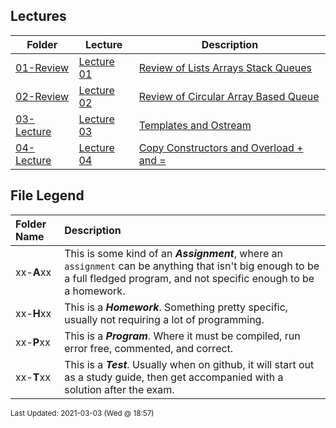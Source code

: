 ## Lectures
| Folder | Lecture | Description|
 | ------------|------------|------------|
 | [01-Review](https://github.com/rugbyprof/2143-Object-Oriented-Programming/tree/master/Lectures/01-Review) | [ Lecture 01 ](https://github.com/rugbyprof/2143-Object-Oriented-Programming/tree/master/Lectures/01-Review) | [ Review of Lists Arrays Stack Queues](https://github.com/rugbyprof/2143-Object-Oriented-Programming/tree/master/Lectures/01-Review) | [01-Review](https://github.com/rugbyprof/2143-Object-Oriented-Programming/tree/master/Lectures/01-Review) | [ Files](https://github.com/rugbyprof/2143-Object-Oriented-Programming/tree/master/Lectures/01-Review) | [N/A](https://github.com/rugbyprof/2143-Object-Oriented-Programming/tree/master/Lectures/01-Review) |
 | [02-Review](https://github.com/rugbyprof/2143-Object-Oriented-Programming/tree/master/Lectures/02-Review) | [ Lecture 02 ](https://github.com/rugbyprof/2143-Object-Oriented-Programming/tree/master/Lectures/02-Review) | [ Review of Circular Array Based Queue](https://github.com/rugbyprof/2143-Object-Oriented-Programming/tree/master/Lectures/02-Review) | [02-Review](https://github.com/rugbyprof/2143-Object-Oriented-Programming/tree/master/Lectures/02-Review) | [ Files](https://github.com/rugbyprof/2143-Object-Oriented-Programming/tree/master/Lectures/02-Review) | [N/A](https://github.com/rugbyprof/2143-Object-Oriented-Programming/tree/master/Lectures/02-Review) |
 | [03-Lecture](https://github.com/rugbyprof/2143-Object-Oriented-Programming/tree/master/Lectures/03-Lecture) | [ Lecture 03 ](https://github.com/rugbyprof/2143-Object-Oriented-Programming/tree/master/Lectures/03-Lecture) | [ Templates and Ostream](https://github.com/rugbyprof/2143-Object-Oriented-Programming/tree/master/Lectures/03-Lecture) | [03-Lecture](https://github.com/rugbyprof/2143-Object-Oriented-Programming/tree/master/Lectures/03-Lecture) | [ Jan 21st](https://github.com/rugbyprof/2143-Object-Oriented-Programming/tree/master/Lectures/03-Lecture) | [03-Lecture](https://github.com/rugbyprof/2143-Object-Oriented-Programming/tree/master/Lectures/03-Lecture) | [ Files](https://github.com/rugbyprof/2143-Object-Oriented-Programming/tree/master/Lectures/03-Lecture) | [N/A](https://github.com/rugbyprof/2143-Object-Oriented-Programming/tree/master/Lectures/03-Lecture) |
 | [04-Lecture](https://github.com/rugbyprof/2143-Object-Oriented-Programming/tree/master/Lectures/04-Lecture) | [ Lecture 04 ](https://github.com/rugbyprof/2143-Object-Oriented-Programming/tree/master/Lectures/04-Lecture) | [ Copy Constructors and Overload + and =](https://github.com/rugbyprof/2143-Object-Oriented-Programming/tree/master/Lectures/04-Lecture) | [04-Lecture](https://github.com/rugbyprof/2143-Object-Oriented-Programming/tree/master/Lectures/04-Lecture) | [ Jan 26th](https://github.com/rugbyprof/2143-Object-Oriented-Programming/tree/master/Lectures/04-Lecture) | [N/A](https://github.com/rugbyprof/2143-Object-Oriented-Programming/tree/master/Lectures/04-Lecture) |
 
    
## File Legend

| Folder Name | Description |
|:-----------|:-------------|
|xx-**A**xx | This is some kind of an ***Assignment***, where an `assignment` can be anything that isn't big enough to be a full fledged program, and not specific enough to be a homework. |
|xx-**H**xx | This is a ***Homework***. Something pretty specific, usually not requiring a lot of programming. |
|xx-**P**xx | This is a ***Program***. Where it must be compiled, run error free, commented, and correct. |
|xx-**T**xx | This is a ***Test***. Usually when on github, it will start out as a study guide, then get accompanied with a solution after the exam. |

    
<sup>Last Updated: 2021-03-03 (Wed @ 18:57)</sup>